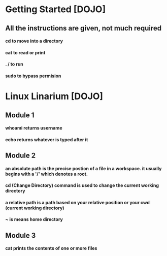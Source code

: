 # Getting Started [DOJO]
## All the instructions are given, not much required
#### cd to move into a directory
#### cat to read or print
#### . / to run
#### sudo to bypass permision 
# Linux Linarium [DOJO]
## Module 1
#### whoami returns username
#### echo returns whatever is typed after it
## Module 2
#### an absolute path is the precise postion of a file in a workspace. it usually begins with a '/' which denotes a root.
#### cd (Change Directory) command is used to change the current working directory
#### a relative path is a path based on your relative position or your cwd (current working directory)
#### ~ is means home directory
## Module 3
#### cat prints the contents of one or more files
